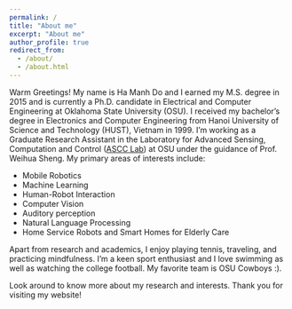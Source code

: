 ```yaml
---
permalink: /
title: "About me"
excerpt: "About me"
author_profile: true
redirect_from:
  - /about/
  - /about.html
---
```

Warm Greetings! My name is Ha Manh Do and I earned my M.S. degree in 2015 and is currently a Ph.D. candidate in Electrical and Computer Engineering at Oklahoma State University (OSU). I received my bachelor’s degree in Electronics and Computer Engineering from Hanoi University of Science and Technology (HUST), Vietnam in 1999. I’m working as a Graduate Research Assistant in the Laboratory for Advanced Sensing, Computation and Control ([ASCC Lab](https://ascc.okstate.edu/)) at OSU under the guidance of Prof. Weihua Sheng. My primary areas of interests include:

* Mobile Robotics
* Machine Learning
* Human-Robot Interaction
* Computer Vision
* Auditory perception
* Natural Language Processing
* Home Service Robots and Smart Homes for Elderly Care

Apart from research and academics, I enjoy playing tennis, traveling, and practicing mindfulness. I’m a keen sport enthusiast and I love swimming as well as watching the college football. My favorite team is OSU Cowboys :).

Look around to know more about my research and interests. Thank you for visiting my website!
